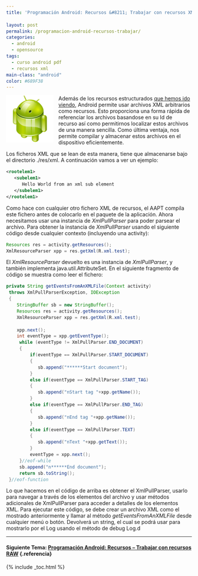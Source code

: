 ```yaml
---
title: 'Programación Android: Recursos &#8211; Trabajar con recursos XML arbitrarios'

layout: post
permalink: /programacion-android-recursos-trabajar/
categories:
  - android
  - opensource
tags:
  - curso android pdf
  - recursos xml
main-class: "android"
color: #689F38
---
```

<img border="0" src="/assets/img/2013/07/iconoAndroid.png" style="clear:left; float:left;margin-right:1em; margin-bottom:1em" />

Además de los recursos estructurados [que hemos ido viendo][1], Android permite usar archivos XML arbitrarios como recursos. Esto proporciona una forma rápida de referenciar los archivos basandose en su Id de recurso así como permitirnos localizar estos archivos de una manera sencilla. Como última ventaja, nos permite compilar y almacenar estos archivos en el dispositivo eficientemente.

Los ficheros XML que se lean de esta manera, tiene que almacenarse bajo el directorio ./res/xml. A continuación vamos a ver un ejemplo:


<!--ad-->

```xml
<rootelem1>
   <subelem1>
      Hello World from an xml sub element
   </subelem1>
</rootelem1>

```

Como hace con cualquier otro fichero XML de recursos, el AAPT compila este fichero antes de colocarlo en el paquete de la aplicación. Ahora necesitamos usar una instancia de *XmlPullParser* para poder parsear el archivo. Para obtener la instancia de *XmlPullParser* usando el siguiente código desde cualquier contexto (incluyendo una activity):

```java
Resources res = activity.getResources();
XmlResourceParser xpp = res.getXml(R.xml.test);

```

El *XmlResourceParser* devuelto es una instancia de *XmlPullParser*, y también implementa java.util.AttributeSet. En el siguiente fragmento de código se muestra como leer el fichero:

```java
private String getEventsFromAnXMLFile(Context activity)
 throws XmlPullParserException, IOException
 {
    StringBuffer sb = new StringBuffer();
    Resources res = activity.getResources();
    XmlResourceParser xpp = res.getXml(R.xml.test);

    xpp.next();
    int eventType = xpp.getEventType();
     while (eventType != XmlPullParser.END_DOCUMENT)
     {
         if(eventType == XmlPullParser.START_DOCUMENT)
         {
            sb.append("******Start document");
         }
         else if(eventType == XmlPullParser.START_TAG)
         {
            sb.append("nStart tag "+xpp.getName());
         }
         else if(eventType == XmlPullParser.END_TAG)
         {
            sb.append("nEnd tag "+xpp.getName());
         }
         else if(eventType == XmlPullParser.TEXT)
         {
            sb.append("nText "+xpp.getText());
         }
         eventType = xpp.next();
     }//eof-while
     sb.append("n******End document");
     return sb.toString();
 }//eof-function

```

Lo que hacemos en el código de arriba es obtener el XmlPullParser, usarlo para navegar a través de los elementos del archivo y usar métodos adicionales de XmlPullParser para acceder a detalles de los elementos XML. Para ejecutar este código, se debe crear un archivo XML como el mostrado anteriormente y llamar al método *getEventsFromAnXMLFile* desde cualquier menú o botón. Devolverá un string, el cual se podrá usar para mostrarlo por el Log usando el método de debug Log.d

* * *

#### Siguiente Tema: [Programación Android: Recursos &#8211; Trabajar con recursos RAW][2] {.referencia}





 [1]: /guia-de-desarrollo-android
 [2]: /programacion-android-recursos-trabajar-2/

{% include _toc.html %}
